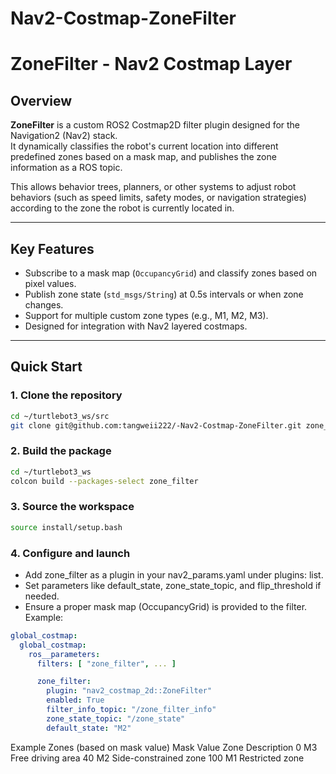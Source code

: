 # Nav2-Costmap-ZoneFilter
# ZoneFilter - Nav2 Costmap Layer

## Overview

**ZoneFilter** is a custom ROS2 Costmap2D filter plugin designed for the Navigation2 (Nav2) stack.  
It dynamically classifies the robot's current location into different predefined zones based on a mask map, and publishes the zone information as a ROS topic.

This allows behavior trees, planners, or other systems to adjust robot behaviors (such as speed limits, safety modes, or navigation strategies) according to the zone the robot is currently located in.

---

## Key Features

- Subscribe to a mask map (`OccupancyGrid`) and classify zones based on pixel values.
- Publish zone state (`std_msgs/String`) at 0.5s intervals or when zone changes.
- Support for multiple custom zone types (e.g., M1, M2, M3).
- Designed for integration with Nav2 layered costmaps.

---

## Quick Start

### 1. Clone the repository

```bash
cd ~/turtlebot3_ws/src
git clone git@github.com:tangweii222/-Nav2-Costmap-ZoneFilter.git zone_filter
```
### 2. Build the package
```bash
cd ~/turtlebot3_ws
colcon build --packages-select zone_filter
```
### 3. Source the workspace
```bash
source install/setup.bash
```
### 4. Configure and launch
- Add zone_filter as a plugin in your nav2_params.yaml under plugins: list.
- Set parameters like default_state, zone_state_topic, and flip_threshold if needed.
- Ensure a proper mask map (OccupancyGrid) is provided to the filter.
Example:
```nav2_param.yaml
global_costmap:
  global_costmap:
    ros__parameters:
      filters: [ "zone_filter", ... ]

      zone_filter:
        plugin: "nav2_costmap_2d::ZoneFilter"
        enabled: True
        filter_info_topic: "/zone_filter_info"
        zone_state_topic: "/zone_state"
        default_state: "M2"
```
Example Zones (based on mask value)
Mask Value	Zone	Description
0	M3	Free driving area
40	M2	Side-constrained zone
100	M1	Restricted zone
